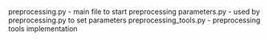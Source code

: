 preprocessing.py - main file to start preprocessing
parameters.py - used by preprocessing.py to set parameters 
preprocessing_tools.py - preprocessing tools implementation 
